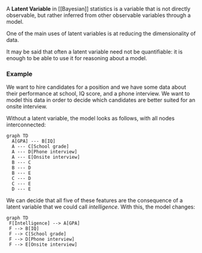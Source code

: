 A __Latent Variable__ in [[Bayesian]] statistics is a variable that is not directly observable, but rather inferred from other observable variables through a model.

One of the main uses of latent variables is at reducing the dimensionality of data.

It may be said that often a latent variable need not be quantifiable: it is enough to be able to use it for reasoning about a model.

### Example

We want to hire candidates for a position and we have some data about their performance at school, IQ score, and a phone interview. We want to model this data in order to decide which candidates are better suited for an onsite interview.

Without a latent variable, the model looks as follows, with all nodes interconnected:

```mermaid
graph TD
  A[GPA] --- B[IQ]
  A --- C[School grade]
  A --- D[Phone interview]
  A --- E[Onsite interview]
  B --- C
  B --- D
  B --- E
  C --- D
  C --- E
  D --- E
```
 
 We can decide that all five of these features are the consequence of a latent variable that we could call _intelligence_. With this, the model changes:
 
 ```mermaid
graph TD
  F[Intelligence] --> A[GPA]
  F --> B[IQ]
  F --> C[School grade]
  F --> D[Phone interview]
  F --> E[Onsite interview]
```